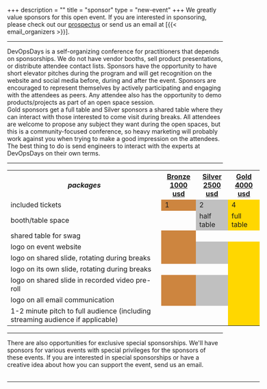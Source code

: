 +++
description = ""
title = "sponsor"
type = "new-event"
+++
We greatly value sponsors for this open event.  If you are interested in sponsoring, please check out our <a href=https://assets.devopsdays.org/events/2017/madison/DevOpsDays-Madison-2017-Sponsor-Prospectus.pdf>prospectus</a> or send us an email at [{{< email_organizers >}}].

<hr>

DevOpsDays is a self-organizing conference for practitioners that depends on sponsorships. We do not have vendor booths, sell product presentations, or distribute attendee contact lists. Sponsors have the opportunity to have short elevator pitches during the program and will get recognition on the website and social media before, during and after the event. Sponsors are encouraged to represent themselves by actively participating and engaging with the attendees as peers. Any attendee also has the opportunity to demo products/projects as part of an open space session.
<br>
Gold sponsors get a full table and Silver sponsors a shared table where they can interact with those interested to come visit during breaks. All attendees are welcome to propose any subject they want during the open spaces, but this is a community-focused conference, so heavy marketing will probably work against you when trying to make a good impression on the attendees.
<br>
The best thing to do is send engineers to interact with the experts at DevOpsDays on their own terms.
<br>
<hr/>

<div style="width:590px">
<table class = "table table-bordered table-responsive">
  <tr>
    <th><i>packages</i></th>
    <th><center><b><u>Bronze<br />1000 usd</u></center></b></th>
    <th><center><b><u>Silver<br />2500 usd</u></center></b></th>
    <th><center><b><u>Gold<br />4000 usd</u></center></b></th>
  </tr>
  <tr>
    <td>included tickets</td>
    <td bgcolor="peru">1</td>
    <td bgcolor="silver">2</td>
    <td bgcolor="gold">4</td>
  </tr>
  <tr>
    <td>booth/table space</td>
    <td>&nbsp;</td>
    <td bgcolor="silver">half table</td>
    <td bgcolor="gold">full table</td>
  </tr>
  <tr>
    <td>shared table for swag</td>
    <td bgcolor="peru">&nbsp;</td>
    <td>&nbsp;</td>
    <td>&nbsp;</td>
  </tr>
  <tr>
    <td>logo on event website</td>
    <td bgcolor="peru">&nbsp;</td>
    <td bgcolor="silver">&nbsp;</td>
    <td bgcolor="gold">&nbsp;</td>
  </tr>
  <tr>
    <td>logo on shared slide, rotating during breaks</td>
    <td bgcolor="peru">&nbsp;</td>
    <td bgcolor="silver">&nbsp;</td>
    <td bgcolor="gold">&nbsp;</td>
  </tr>
  <tr>
    <td>logo on its own slide, rotating during breaks</td>
    <td>&nbsp;</td>
    <td>&nbsp;</td>
    <td bgcolor="gold">&nbsp;</td>
  </tr>
  <tr>
    <td>logo on shared slide in recorded video pre-roll</td>
    <td bgcolor="peru">&nbsp;</td>
    <td bgcolor="silver">&nbsp;</td>
    <td bgcolor="gold">&nbsp;</td>
  </tr>
  <tr>
    <td>logo on all email communication</td>
    <td bgcolor="peru">&nbsp;</td>
    <td bgcolor="silver">&nbsp;</td>
    <td bgcolor="gold">&nbsp;</td>
  </tr>
  <tr>
    <td>1-2 minute pitch to full audience (including streaming audience if applicable)</td>
    <td>&nbsp;</td>
    <td>&nbsp;</td>
    <td bgcolor="gold">&nbsp;</td>
  </tr>
</table>
</div>
<div>
<hr/>
There are also opportunities for exclusive special sponsorships. We'll have sponsors for various events with special privileges for the sponsors of these events. If you are interested in special sponsorships or have a creative idea about how you can support the event, send us an email.
<br/>
<br/>
</div>
<div style="width:590px">

<hr/>